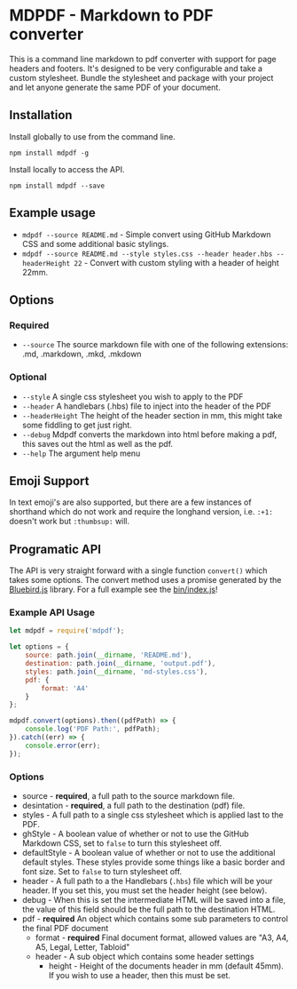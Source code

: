 # MDPDF - Markdown to PDF converter

This is a command line markdown to pdf converter with support for page headers and footers. It's designed to be very configurable and take a custom stylesheet. Bundle the stylesheet and package with your project and let anyone generate the same PDF of your document.

## Installation

Install globally to use from the command line.

`npm install mdpdf -g`

Install locally to access the API.

`npm install mdpdf --save`

## Example usage

* `mdpdf --source README.md` - Simple convert using GitHub Markdown CSS and some additional basic stylings.
* `mdpdf --source README.md --style styles.css --header header.hbs --headerHeight 22` - Convert with custom styling with a header of height 22mm.

## Options

### Required

* `--source` The source markdown file with one of the following extensions: .md, .markdown, .mkd, .mkdown

### Optional
* `--style` A single css stylesheet you wish to apply to the PDF
* `--header` A handlebars (.hbs) file to inject into the header of the PDF
* `--headerHeight` The height of the header section in mm, this might take some fiddling to get just right.
* `--debug` Mdpdf converts the markdown into html before making a pdf, this saves out the html as well as the pdf.
* `--help` The argument help menu

## Emoji Support

In text emoji's are also supported, but there are a few instances of shorthand which do not work and require the longhand version, i.e. `:+1:` doesn't work but `:thumbsup:` will.

## Programatic API

The API is very straight forward with a single function `convert()` which takes some options. The convert method uses a promise generated by the [Bluebird.js](bluebirdjs.com) library. For a full example see the [bin/index.js](./bin/index.js)!

### Example API Usage

```JavaScript
let mdpdf = require('mdpdf');

let options = {
    source: path.join(__dirname, 'README.md'),
    destination: path.join(__dirname, 'output.pdf'),
    styles: path.join(__dirname, 'md-styles.css'),
    pdf: {
        format: 'A4'
    }
};

mdpdf.convert(options).then((pdfPath) => {
    console.log('PDF Path:', pdfPath);
}).catch((err) => {
    console.error(err);
});
```

### Options

* source - **required**, a full path to the source markdown file.
* desintation - **required**, a full path to the destination (pdf) file.
* styles - A full path to a single css stylesheet which is applied last to the PDF.
* ghStyle - A boolean value of whether or not to use the GitHub Markdown CSS, set to `false` to turn this stylesheet off.
* defaultStyle - A boolean value of whether or not to use the additional default styles. These styles provide some things like a basic border and font size. Set to `false` to turn stylesheet off.
* header - A full path to a the Handlebars (`.hbs`) file which will be your header. If you set this, you must set the header height (see below).
* debug - When this is set the intermediate HTML will be saved into a file, the value of this field should be the full path to the destination HTML.
* pdf - **required** An object which contains some sub parameters to control the final PDF document
    * format - **required** Final document format, allowed values are "A3, A4, A5, Legal, Letter, Tabloid"
    * header - A sub object which contains some header settings
        * height - Height of the documents header in mm (default 45mm). If you wish to use a header, then this must be set.
